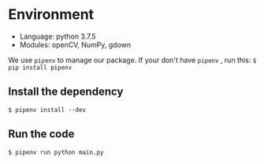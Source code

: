 # Environment
- Language: python 3.7.5
- Modules: openCV, NumPy, gdown

We use `pipenv` to manage our package. If your don't have `pipenv` , run this: `$ pip install pipenv`
## Install the dependency
```$ pipenv install --dev```
## Run the code
```$ pipenv run python main.py```
